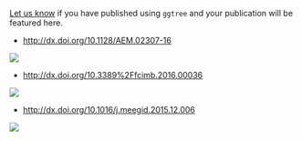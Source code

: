 <!-- addtoany:= -->

<link rel="stylesheet" href="https://guangchuangyu.github.io/css/font-awesome.min.css">


[Let us know](https://github.com/GuangchuangYu/featured_img) if you have published using `ggtree` and your publication will be featured here.

<!-- citation:=HtEfBTGE9r8C:=7268358477862164627 -->

<!-- article_citation:=HtEfBTGE9r8C -->


+ <http://dx.doi.org/10.1128/AEM.02307-16>

![](https://guangchuangyu.github.io/featured_img/ggtree/2017-01-21-115646_969x444_scrot.png)

+ <http://dx.doi.org/10.3389%2Ffcimb.2016.00036>

![](https://guangchuangyu.github.io/featured_img/ggtree/2016_fcimb-06-00036-g003.jpg)

+ <http://dx.doi.org/10.1016/j.meegid.2015.12.006>

![](https://guangchuangyu.github.io/featured_img/ggtree/2015_peiyu_1-s2.0-S1567134815300721-gr1.jpg)

